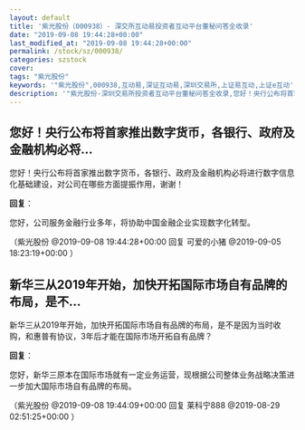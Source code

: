 ```yaml
---
layout: default
title: '紫光股份（000938）- 深交所互动易投资者互动平台董秘问答全收录'
date: "2019-09-08 19:44:28+00:00"
last_modified_at: "2019-09-08 19:44:28+00:00"
permalink: /stock/sz/000938/
categories: szstock
cover: 
tags: "紫光股份"
keywords: '"紫光股份",000938,互动易,深证互动易,深圳交易所,上证易互动,上证e互动'
description: '"紫光股份-深圳交易所投资者互动平台董秘问答全收录,您好！央行公布将首家推出数字货币，各银行、政府及金融机构必将进行数字信息化基础建设，对公司在哪些方面提振作用，谢谢！"'
---
```


## 您好！央行公布将首家推出数字货币，各银行、政府及金融机构必将...

您好！央行公布将首家推出数字货币，各银行、政府及金融机构必将进行数字信息化基础建设，对公司在哪些方面提振作用，谢谢！

**回复**：

您好，公司服务金融行业多年，将协助中国金融企业实现数字化转型。 

（紫光股份  @2019-09-08 19:44:28+00:00 回复 可爱的小猪  @2019-09-05 18:23:19+00:00 ）

## 新华三从2019年开始，加快开拓国际市场自有品牌的布局，是不...

新华三从2019年开始，加快开拓国际市场自有品牌的布局，是不是因为当时收购，和惠普有协议，3年后才能在国际市场开拓自有品牌？

**回复**：

您好，新华三原本在国际市场就有一定业务运营，现根据公司整体业务战略决策进一步加大国际市场自有品牌的布局。 

（紫光股份  @2019-09-08 19:44:09+00:00 回复 莱科宁888  @2019-08-29 02:51:25+00:00 ）

